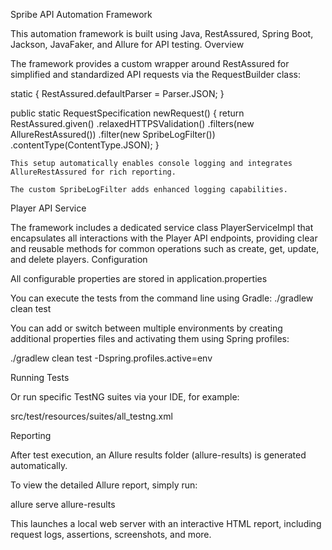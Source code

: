 
Spribe API Automation Framework

This automation framework is built using Java, RestAssured, Spring Boot, Jackson, JavaFaker, and Allure for API testing.
Overview

The framework provides a custom wrapper around RestAssured for simplified and standardized API requests via the RequestBuilder class:

static {
RestAssured.defaultParser = Parser.JSON;
}

public static RequestSpecification newRequest() {
return RestAssured.given()
.relaxedHTTPSValidation()
.filters(new AllureRestAssured())
.filter(new SpribeLogFilter())
.contentType(ContentType.JSON);
}

    This setup automatically enables console logging and integrates AllureRestAssured for rich reporting.

    The custom SpribeLogFilter adds enhanced logging capabilities.

Player API Service

The framework includes a dedicated service class PlayerServiceImpl that encapsulates all interactions with the Player API endpoints, providing clear and reusable methods for common operations such as create, get, update, and delete players.
Configuration

All configurable properties are stored in application.properties

You can execute the tests from the command line using Gradle:
./gradlew clean test

You can add or switch between multiple environments by creating additional properties files and activating them using Spring profiles:

./gradlew clean test -Dspring.profiles.active=env

Running Tests

Or run specific TestNG suites via your IDE, for example:

src/test/resources/suites/all_testng.xml

Reporting

After test execution, an Allure results folder (allure-results) is generated automatically.

To view the detailed Allure report, simply run:

allure serve allure-results

This launches a local web server with an interactive HTML report, including request logs, assertions, screenshots, and more.
